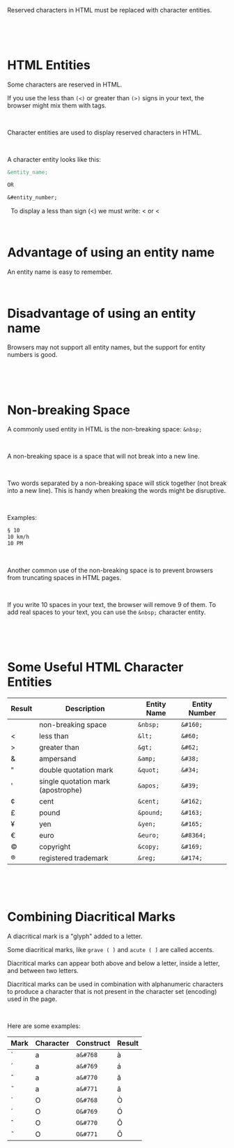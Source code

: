 Reserved characters in HTML must be replaced with character entities.

&nbsp;

&nbsp;

# HTML Entities

Some characters are reserved in HTML.

If you use the less than `(<)` or greater than `(>)` signs in your text, the browser might mix them with tags.

&nbsp;

Character entities are used to display reserved characters in HTML.

&nbsp;

A character entity looks like this:

```md
&entity_name;

OR

&#entity_number;
```

&nbsp;
To display a less than sign (<) we must write: &lt; or &#60;

&nbsp;

# Advantage of using an entity name

An entity name is easy to remember.

&nbsp;

# Disadvantage of using an entity name

Browsers may not support all entity names, but the support for entity numbers is good.

&nbsp;

&nbsp;

# Non-breaking Space

A commonly used entity in HTML is the non-breaking space: `&nbsp;`

&nbsp;

A non-breaking space is a space that will not break into a new line.

&nbsp;

Two words separated by a non-breaking space will stick together (not break into a new line). This is handy when breaking the words might be disruptive.

&nbsp;

Examples:

```md
§ 10
10 km/h
10 PM
```

&nbsp;

Another common use of the non-breaking space is to prevent browsers from truncating spaces in HTML pages.

&nbsp;

If you write 10 spaces in your text, the browser will remove 9 of them. To add real spaces to your text, you can use the `&nbsp;` character entity.

&nbsp;

&nbsp;

# Some Useful HTML Character Entities

| Result | Description                        | Entity Name | Entity Number |
| ------ | ---------------------------------- | ----------- | ------------- |
|        | non-breaking space                 | `&nbsp;`    | `&#160;`      |
| <      | less than                          | `&lt;`      | `&#60;`       |
| >      | greater than                       | `&gt;`      | `&#62;`       |
| &      | ampersand                          | `&amp;`     | `&#38;`       |
| "      | double quotation mark              | `&quot;`    | `&#34;`       |
| '      | single quotation mark (apostrophe) | `&apos;`    | `&#39;`       |
| ¢      | cent                               | `&cent;`    | `&#162;`      |
| £      | pound                              | `&pound;`   | `&#163;`      |
| ¥      | yen                                | `&yen;`     | `&#165;`      |
| €      | euro                               | `&euro;`    | `&#8364;`     |
| ©     | copyright                          | `&copy;`    | `&#169;`      |
| ®     | registered trademark               | `&reg;`     | `&#174;`      |

&nbsp;

&nbsp;

# Combining Diacritical Marks

A diacritical mark is a "glyph" added to a letter.

Some diacritical marks, like `grave ( ̀)` and `acute ( ́)` are called accents.

Diacritical marks can appear both above and below a letter, inside a letter, and between two letters.

Diacritical marks can be used in combination with alphanumeric characters to produce a character that is not present in the character set (encoding) used in the page.

&nbsp;

Here are some examples:

| Mark | Character | Construct | Result |
| ---- | --------- | --------- | ------ |
| ̀     | a         | `a&#768`  | à      |
| ́     | a         | `a&#769`  | á      |
| ̂     | a         | `a&#770`  | â      |
| ̃     | a         | `a&#771`  | ã      |
| ̀     | O         | `O&#768`  | Ò      |
| ́     | O         | `O&#769`  | Ó      |
| ̂     | O         | `O&#770`  | Ô      |
| ̃     | O         | `O&#771`  | Õ      |

&nbsp;
&nbsp;
&nbsp;
&nbsp;
&nbsp;
&nbsp;
&nbsp;
&nbsp;
&nbsp;
&nbsp;
&nbsp;
&nbsp;
&nbsp;
&nbsp;
&nbsp;
&nbsp;
